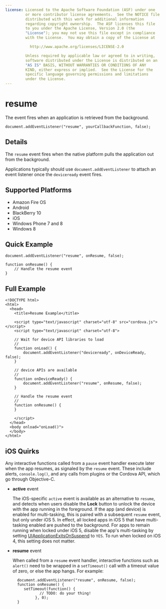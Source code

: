 ```yaml
---
license: Licensed to the Apache Software Foundation (ASF) under one
         or more contributor license agreements.  See the NOTICE file
         distributed with this work for additional information
         regarding copyright ownership.  The ASF licenses this file
         to you under the Apache License, Version 2.0 (the
         "License"); you may not use this file except in compliance
         with the License.  You may obtain a copy of the License at

           http://www.apache.org/licenses/LICENSE-2.0

         Unless required by applicable law or agreed to in writing,
         software distributed under the License is distributed on an
         "AS IS" BASIS, WITHOUT WARRANTIES OR CONDITIONS OF ANY
         KIND, either express or implied.  See the License for the
         specific language governing permissions and limitations
         under the License.
---
```


# resume

The event fires when an application is retrieved from the background.

    document.addEventListener("resume", yourCallbackFunction, false);

## Details

The `resume` event fires when the native platform pulls the
application out from the background.

Applications typically should use `document.addEventListener` to
attach an event listener once the `deviceready` event fires.

## Supported Platforms

- Amazon Fire OS
- Android
- BlackBerry 10
- iOS
- Windows Phone 7 and 8
- Windows 8

## Quick Example

    document.addEventListener("resume", onResume, false);

    function onResume() {
        // Handle the resume event
    }

## Full Example

    <!DOCTYPE html>
    <html>
      <head>
        <title>Resume Example</title>

        <script type="text/javascript" charset="utf-8" src="cordova.js"></script>
        <script type="text/javascript" charset="utf-8">

        // Wait for device API libraries to load
        //
        function onLoad() {
            document.addEventListener("deviceready", onDeviceReady, false);
        }

        // device APIs are available
        //
        function onDeviceReady() {
            document.addEventListener("resume", onResume, false);
        }

        // Handle the resume event
        //
        function onResume() {
        }

        </script>
      </head>
      <body onload="onLoad()">
      </body>
    </html>

## iOS Quirks

Any interactive functions called from a `pause` event handler execute
later when the app resumes, as signaled by the `resume` event. These
include alerts, `console.log()`, and any calls from plugins or the
Cordova API, which go through Objective-C.

- __active__ event

    The iOS-specific `active` event is available as an alternative to
`resume`, and detects when users disable the __Lock__ button to unlock
the device with the app running in the foreground.  If the app (and
device) is enabled for multi-tasking, this is paired with a subsequent
`resume` event, but only under iOS 5. In effect, all locked apps in
iOS 5 that have multi-tasking enabled are pushed to the background.
For apps to remain running when locked under iOS 5, disable the app's
multi-tasking by setting [UIApplicationExitsOnSuspend](http://developer.apple.com/library/ios/#documentation/general/Reference/InfoPlistKeyReference/Articles/iPhoneOSKeys.html)
to `YES`. To run when locked on iOS 4, this setting does not matter.
    
- __resume__ event

    When called from a `resume` event handler, interactive functions such
as `alert()` need to be wrapped in a `setTimeout()` call with a
timeout value of zero, or else the app hangs. For example:

        document.addEventListener("resume", onResume, false);
        function onResume() {
           setTimeout(function() {
                  // TODO: do your thing!
                }, 0);
        }
